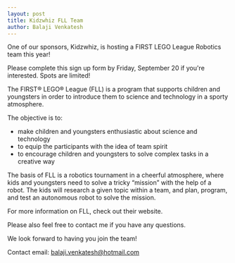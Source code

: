 ```yaml
---
layout: post
title: Kidzwhiz FLL Team
author: Balaji Venkatesh
---
```


One of our sponsors, Kidzwhiz, is hosting a FIRST LEGO League Robotics team this year!

Please complete this sign up form by Friday, September 20 if you're interested. Spots are limited!

The  FIRST® LEGO® League (FLL) is a program that supports children and youngsters in order to introduce them to science and technology in a sporty atmosphere.
 
The objective is to:
- make children and youngsters enthusiastic about science and technology
- to equip the participants with the idea of team spirit
- to encourage children and youngsters to solve complex tasks in a creative way
 
The basis of FLL is a robotics tournament in a cheerful atmosphere, where kids and youngsters need to solve a tricky “mission” with the help of a robot. The kids will research a given topic within a team, and plan, program, and test an autonomous robot to solve the mission.  

For more information on FLL, check out their website.

Please also feel free to contact me if you have any questions.

We look forward to having you join the team!   

Contact email: balaji.venkatesh@hotmail.com
